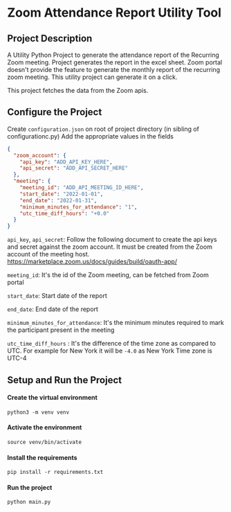 # Zoom Attendance Report Utility Tool

## Project Description

A Utility Python Project to generate the attendance report of the Recurring Zoom meeting.
Project generates the report in the excel sheet.
Zoom portal doesn't provide the feature to generate the monthly report of the recurring zoom meeting.
This utility project can generate it on a click.

This project fetches the data from the Zoom apis.


## Configure the Project
Create `configuration.json` on root of project directory (in sibling of configurationc.py)
Add the appropriate values in the fields

```json
{
  "zoom_account": {
    "api_key": "ADD_API_KEY_HERE",
    "api_secret": "ADD_API_SECRET_HERE"
  },
  "meeting": {
    "meeting_id": "ADD_API_MEETING_ID_HERE",
    "start_date": "2022-01-01",
    "end_date": "2022-01-31",
    "minimum_minutes_for_attendance": "1",
    "utc_time_diff_hours": "+0.0"
  }
}
```
`api_key`, `api_secret`:
Follow the following document to create the api keys and secret against the zoom account.
It must be created from the Zoom account of the meeting host.
https://marketplace.zoom.us/docs/guides/build/oauth-app/

`meeting_id`: It's the id of the Zoom meeting, can be fetched from Zoom portal

`start_date`: Start date of the report

`end_date`: End date of the report

`minimum_minutes_for_attendance`: It's the minimum minutes required to mark the participant present in the meeting

`utc_time_diff_hours` : It's the difference of the time zone as compared to UTC. For example for New York it will be `-4.0` as New York Time zone is UTC-4

## Setup and Run the Project

#### Create the virtual environment
`python3 -m venv venv`

#### Activate the environment
`source venv/bin/activate`

#### Install the requirements
`pip install -r requirements.txt`

#### Run the project
`python main.py`
